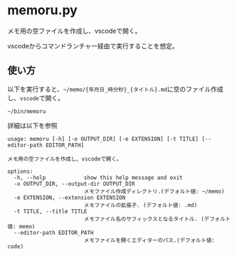 # memoru.py

メモ用の空ファイルを作成し、vscodeで開く。

vscodeからコマンドランチャー経由で実行することを想定。

## 使い方

以下を実行すると、`~/memo/{年月日_時分秒}_{タイトル}.md`に空のファイル作成し、`vscode`で開く。

```shell
~/bin/memoru
```

詳細は以下を参照

```shell
usage: memoru [-h] [-o OUTPUT_DIR] [-e EXTENSION] [-t TITLE] [--editor-path EDITOR_PATH]

メモ用の空ファイルを作成し、vscodeで開く。

options:
  -h, --help            show this help message and exit
  -o OUTPUT_DIR, --output-dir OUTPUT_DIR
                        メモファイル作成ディレクトリ.(デフォルト値: ~/memo)
  -e EXTENSION, --extension EXTENSION
                        メモファイルの拡張子. (デフォルト値: .md)
  -t TITLE, --title TITLE
                        メモファイル名のサフィックスとなるタイトル. (デフォルト値: memo)
  --editor-path EDITOR_PATH
                        メモファイルを開くエディターのパス.(デフォルト値: code)
```
